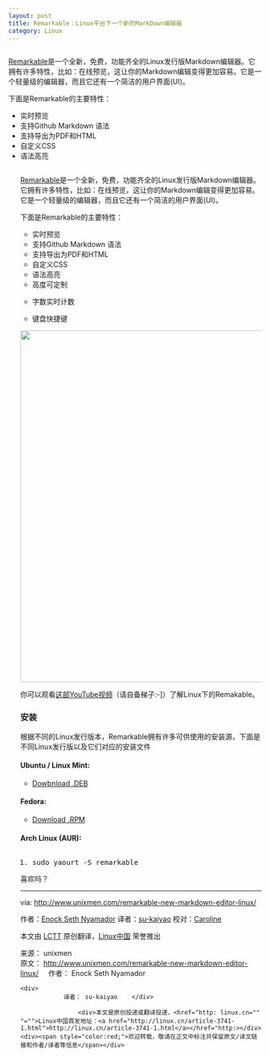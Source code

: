 ```yaml
---
layout: post
title: Remarkable：Linux平台下一个新的MarkDown编辑器
category: Linux
---
```





<td id="article_content"><p><img src="http://img.linux.net.cn/data/attachment/album/201409/02/212700fiihhhy877i7ny1h.png" alt=""></p>
<p><a href="http://remarkableapp.net/">Remarkable</a>是一个全新，免费，功能齐全的Linux发行版Markdown编辑器。它拥有许多特性，比如：在线预览，这让你的Markdown编辑变得更加容易。它是一个轻量级的编辑器，而且它还有一个简洁的用户界面(UI)。</p>
<p>下面是Remarkable的主要特性：</p>
<ul>
<li>实时预览</li>
<li>支持Github Markdown 语法</li>
<li>支持导出为PDF和HTML</li>
<li>自定义CSS</li>
<li>语法高亮</li>
<td id="article_content"><p><img src="http://img.linux.net.cn/data/attachment/album/201409/02/212700fiihhhy877i7ny1h.png" alt=""></p>
<p><a href="http://remarkableapp.net/">Remarkable</a>是一个全新，免费，功能齐全的Linux发行版Markdown编辑器。它拥有许多特性，比如：在线预览，这让你的Markdown编辑变得更加容易。它是一个轻量级的编辑器，而且它还有一个简洁的用户界面(UI)。</p>
<p>下面是Remarkable的主要特性：</p>
<ul>
<li>实时预览</li>
<li>支持Github Markdown 语法</li>
<li>支持导出为PDF和HTML</li>
<li>自定义CSS</li>
<li>语法高亮</li>
<li>高度可定制</li>
<li>
<p class="p1">字数实时计数</p>
</li>
<li>键盘快捷键</li>
</ul>
<p><img src="http://img.linux.net.cn/data/attachment/album/201409/02/212702wus2fwm77y6uuu97.png" alt="" width="700"></p>
<p>你可以观看<a href="https://www.youtube.com/watch?v=UpjAIcXti9s">这部YouTube视频</a>（请自备梯子:-]）了解Linux下的Remakable。</p>
<h3 id="toc_1">安装</h3>
<p>根据不同的Linux发行版本，Remarkable拥有许多可供使用的安装源，下面是不同Linux发行版以及它们对应的安装文件</p>
<h4 id="toc_2">Ubuntu / Linux Mint:</h4>
<ul>
<li><a href="http://remarkableapp.net/files/remarkable_0.965_all.deb">Dowbnload .DEB</a></li>
</ul>
<h4 id="toc_3">Fedora:</h4>
<ul>
<li><a href="http://remarkableapp.net/files/remarkable-0.965.rpm">Download .RPM</a></li>
</ul>
<h4 id="toc_4">Arch Linux (AUR):</h4>
<pre class="prettyprint linenums prettyprinted" style=""><ol class="linenums"><li class="L0"><span class="pln">sudo yaourt </span><span class="pun">-</span><span class="pln">S remarkable</span></li></ol></pre>
<p>喜欢吗？</p>
<hr>
<p>via: <a href="http://www.unixmen.com/remarkable-new-markdown-editor-linux/">http://www.unixmen.com/remarkable-new-markdown-editor-linux/</a></p>
<p>作者：<a href="http://www.unixmen.com/author/seth/">Enock Seth Nyamador</a> 译者：<a href="https://github.com/su-kaiyao">su-kaiyao</a> 校对：<a href="https://github.com/carolinewuyan">Caroline</a></p>
<p>本文由 <a href="https://github.com/LCTT/TranslateProject">LCTT</a> 原创翻译，<a href="http://linux.cn/">Linux中国</a> 荣誉推出</p>
  				
<div class="copyright">
    <div>来源： unixmen</div>    <div>
    	原文： <a href="http://www.unixmen.com/remarkable-new-markdown-editor-linux/" target="_blank">http://www.unixmen.com/remarkable-new-markdown-editor-linux/</a>&nbsp;&nbsp;&nbsp;&nbsp;    	作者： Enock Seth Nyamador    </div>
    
    <div>
    	    	译者： su-kaiyao    </div>

                	<div>本文是原创投递或翻译投递，<href="http: linux.cn="" "="">Linux中国首发地址：<a href="http://linux.cn/article-3741-1.html">http://linux.cn/article-3741-1.html</a></href="http:></div><div><span style="color:red;">欢迎转载，敬请在正文中标注并保留原文/译文链接和作者/译者等信息</span></div>
                	
</div>
</td>